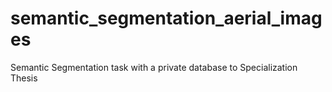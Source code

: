# semantic_segmentation_aerial_images
Semantic Segmentation task with a private database to Specialization Thesis
